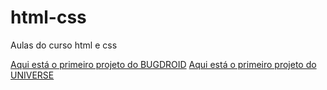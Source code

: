 # html-css
 Aulas do curso html e css 

<a href="https://edsuuu.github.io/html-css/bugdroid/index.html" target="_blank">Aqui está o primeiro projeto do BUGDROID</a>
<a href="https://edsuuu.github.io/html-css/universe/index.html" target="_self">Aqui está o primeiro projeto do UNIVERSE</a>